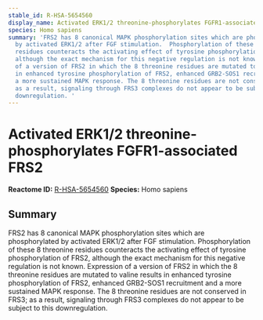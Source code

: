 ```yaml
---
stable_id: R-HSA-5654560
display_name: Activated ERK1/2 threonine-phosphorylates FGFR1-associated FRS2
species: Homo sapiens
summary: 'FRS2 has 8 canonical MAPK phosphorylation sites which are phosphorylated
  by activated ERK1/2 after FGF stimulation.  Phosphorylation of these 8 threonine
  residues counteracts the activating effect of tyrosine phosphorylation of FRS2,
  although the exact mechanism for this negative regulation is not known.  Expression
  of a version of FRS2 in which the 8 threonine residues are mutated to valine results
  in enhanced tyrosine phosphorylation of FRS2, enhanced GRB2-SOS1 recruitment and
  a more sustained MAPK response. The 8 threonine residues are not conserved in FRS3;
  as a result, signaling through FRS3 complexes do not appear to be subject to this
  downregulation. '
---
```


# Activated ERK1/2 threonine-phosphorylates FGFR1-associated FRS2
**Reactome ID:** [R-HSA-5654560](https://reactome.org/content/detail/R-HSA-5654560)
**Species:** Homo sapiens

## Summary

FRS2 has 8 canonical MAPK phosphorylation sites which are phosphorylated by activated ERK1/2 after FGF stimulation.  Phosphorylation of these 8 threonine residues counteracts the activating effect of tyrosine phosphorylation of FRS2, although the exact mechanism for this negative regulation is not known.  Expression of a version of FRS2 in which the 8 threonine residues are mutated to valine results in enhanced tyrosine phosphorylation of FRS2, enhanced GRB2-SOS1 recruitment and a more sustained MAPK response. The 8 threonine residues are not conserved in FRS3; as a result, signaling through FRS3 complexes do not appear to be subject to this downregulation. 

